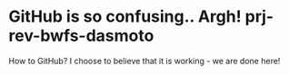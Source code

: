 # GitHub is so confusing.. Argh! prj-rev-bwfs-dasmoto

How to GitHub? 
    I choose to believe that it is working - we are done here! 
